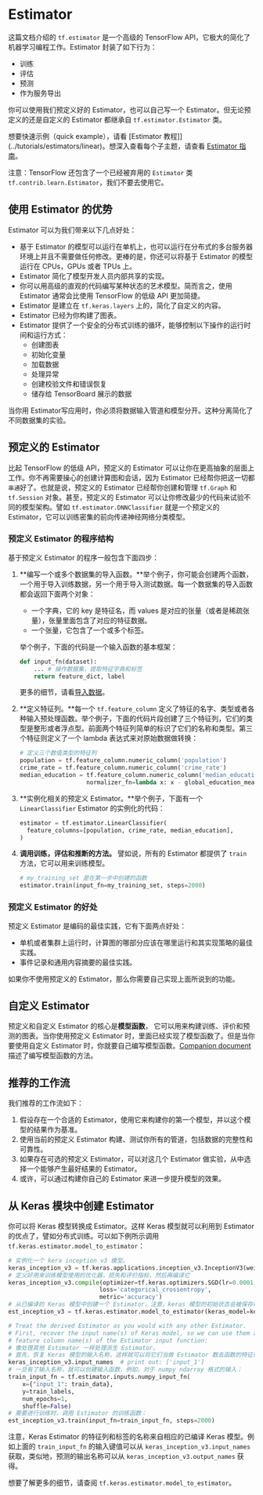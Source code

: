 # Estimator

这篇文档介绍的 `tf.estimator` 是一个高级的 TensorFlow API，它极大的简化了机器学习编程工作。Estimator 封装了如下行为：

* 训练
* 评估
* 预测
* 作为服务导出

你可以使用我们预定义好的 Estimator，也可以自己写一个 Estimator。但无论预定义的还是自定义的 Estimator 都继承自 `tf.estimator.Estimator` 类。

想要快速示例（quick example），请看 [Estimator 教程]](../tutorials/estimators/linear)。想深入查看每个子主题，请查看 [Estimator 指南](premade_estimators)。

注意：TensorFlow 还包含了一个已经被弃用的 `Estimator` 类 `tf.contrib.learn.Estimator`，我们不要去使用它。

## 使用 Estimator 的优势

Estimator 可以为我们带来以下几点好处：

* 基于 Estimator 的模型可以运行在单机上，也可以运行在分布式的多台服务器环境上并且不需要做任何修改。更棒的是，你还可以将基于 Estimator 的模型运行在 CPUs，GPUs 或者 TPUs 上。
* Estimator 简化了模型开发人员内部共享的实现。
* 你可以用高级的直观的代码编写某种状态的艺术模型。简而言之，使用 Estimator 通常会比使用 TensorFlow 的低级 API 更加简捷。
* Estimator 是建立在 `tf.keras.layers` 上的，简化了自定义的内容。
* Estimator 已经为你构建了图表。
* Estimator 提供了一个安全的分布式训练的循环，能够控制以下操作的运行时间和运行方式：
  * 创建图表
  * 初始化变量
  * 加载数据
  * 处理异常
  * 创建校验文件和错误恢复
  * 储存给 TensorBoard 展示的数据

当你用 Estimator写应用时，你必须将数据输入管道和模型分开。这种分离简化了不同数据集的实验。

## 预定义的 Estimator

比起 TensorFlow 的低级 API，预定义的 Estimator 可以让你在更高抽象的层面上工作。你不再需要操心的创建计算图和会话，因为 Estimator 已经帮你把这一切都`串通`好了。也就是说，预定义的 Estimator 已经帮你创建和管理 `tf.Graph` 和 `tf.Session` 对象。甚至，预定义的 Estimator 可以让你修改最少的代码来试验不同的模型架构。譬如 `tf.estimator.DNNClassifier` 就是一个预定义的 Estimator，它可以训练密集的前向传递神经网络分类模型。

### 预定义 Estimator 的程序结构

基于预定义 Estimator 的程序一般包含下面四步：

1. **编写一个或多个数据集的导入函数。**举个例子，你可能会创建两个函数，一个用于导入训练数据，另一个用于导入测试数据。每一个数据集的导入函数都会返回下面两个对象：
    
    * 一个字典，它的 key 是特征名，而 values 是对应的张量（或者是稀疏张量），张量里面包含了对应的特征数据。
    * 一个张量，它包含了一个或多个标签。
    
    举个例子，下面的代码是一个输入函数的基本框架：
    
    ```python
    def input_fn(dataset):
    	... # 操作数据集，提取特征字典和标签
    	return feature_dict, label
    ```
    
    更多的细节，请看[导入数据](../guide/datasets.md)。

2. **定义特征列。**每一个 `tf.feature_column` 定义了特征的名字、类型或者各种输入预处理函数。举个例子，下面的代码片段创建了三个特征列，它们的类型是整形或者浮点型。前面两个特征列简单的标识了它们的名称和类型。第三个特征则定义了一个 lambda 表达式来对原始数据做转换：
	
   ```python
   # 定义三个数值类型的特征列
   population = tf.feature_column.numeric_column('population')
   crime_rate = tf.feature_column.numeric_column('crime_rate')
   median_education = tf.feature_column.numeric_column('median_education',
                      normalizer_fn=lambda x: x - global_education_mean)
   ```
	
3. **实例化相关的预定义 Estimator。**举个例子，下面有一个 `LinearClassifier` Estimator 的实例化的代码：
	
   ```python
   estimator = tf.estimator.LinearClassifier(
     feature_columns=[population, crime_rate, median_education],
   )
   ```

4. **调用训练，评估和推断的方法。**
	譬如说，所有的 Estimator 都提供了 `train` 方法，它可以用来训练模型。
	
   ```python
   # my_training_set 是在第一步中创建的函数
   estimator.train(input_fn=my_training_set, steps=2000)
   ```

### 预定义 Estimator 的好处

预定义 Estimator 是编码的最佳实践，它有下面两点好处：

* 单机或者集群上运行时，计算图的哪部分应该在哪里运行和其实现策略的最佳实践。
* 事件记录和通用内容摘要的最佳实践。
    
如果你不使用预定义的 Estimator，那么你需要自己实现上面所说到的功能。

## 自定义 Estimator

预定义和自定义 Estimator 的核心是**模型函数**， 它可以用来构建训练、评价和预测的图表。当你使用预定义 Estimator 时，里面已经实现了模型函数了。但是当你要使用自定义 Estimator 时，你就要自己编写模型函数。[Companion document](../guide/custom_estimators.md) 描述了编写模型函数的方法。

## 推荐的工作流

我们推荐的工作流如下：

1. 假设存在一个合适的 Estimator，使用它来构建你的第一个模型，并以这个模型的结果作为基准。
2. 使用当前的预定义 Estimator 构建、测试你所有的管道，包括数据的完整性和可靠性。
3. 如果存在可选的预定义 Estimator，可以对这几个 Estimator 做实验，从中选择一个能够产生最好结果的 Estimator。
4. 或许，可以通过构建你自己的 Estimator 来进一步提升模型的效果。

## 从 Keras 模块中创建 Estimator

你可以将 Keras 模型转换成 Estimator。这样 Keras 模型就可以利用到 Estimator 的优点了，譬如分布式训练。可以如下例所示调用 `tf.keras.estimator.model_to_estimator`：

```python
# 实例化一个 kera inception v3 模型。
keras_inception_v3 = tf.keras.applications.inception_v3.InceptionV3(weights=None)
# 定义好用来训练模型使用的优化器，损失和评价指标，然后再编译它
keras_inception_v3.compile(optimizer=tf.keras.optimizers.SGD(lr=0.0001, momentum=0.9),
                          loss='categorical_crossentropy',
                          metric='accuracy')
# 从已编译的 Keras 模型中创建一个 Estimator，注意，keras 模型的初始状态会被保存在这个 Estimator 中。
est_inception_v3 = tf.keras.estimator.model_to_estimator(keras_model=keras_inception_v3)

# Treat the derived Estimator as you would with any other Estimator.
# First, recover the input name(s) of Keras model, so we can use them as the
# feature column name(s) of the Estimator input function:
# 像处理其他 Estimator 一样处理派生 Estimator。
# 首先，恢复 Keras 模型的输入名称，这样就可以将它们当做 Estimator 数去函数的特征列名：
keras_inception_v3.input_names  # print out: ['input_1']
# 一旦有了输入名称，就可以创建输入函数，例如，对于 numpy ndarray 格式的输入：
train_input_fn = tf.estimator.inputs.numpy_input_fn(
    x={"input_1": train_data},
    y=train_labels,
    num_epochs=1,
    shuffle=False)
# 需要进行训练时，调用 Estimator 的训练函数：
est_inception_v3.train(input_fn=train_input_fn, steps=2000)
```

注意，Keras Estimator 的特征列和标签的名称来自相应的已编译 Keras 模型。例如上面的 `train_input_fn` 的输入键值可以从 `keras_inception_v3.input_names` 获取，类似地，预测的输出名称可以从 `keras_inception_v3.output_names` 获得。

想要了解更多的细节，请查阅 `tf.keras.estimator.model_to_estimator`。
